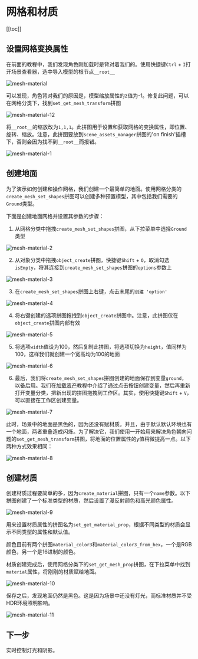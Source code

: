 # 网格和材质

[[toc]]

## 设置网格变换属性

在前面的教程中，我们发现角色刚加载时是背对着我们的。使用快捷键`Ctrl` + `I`打开场景查看器，选中导入模型的根节点`__root__`

![mesh-material](/imgs/start/mesh-material.jpg)

可以发现，角色背对我们的原因是，模型缩放属性的z值为-1。修复此问题，可以在网格分类下，找到`set_get_mesh_transform`拼图

![mesh-material-12](/imgs/start/mesh-material-12.jpg)

将`__root__`的缩放改为`1,1,1`。此拼图用于设置和获取网格的变换属性，即位置、旋转、缩放。注意，此拼图要放到`scene_assets_manager`拼图的'on finish'插槽下，否则会因为找不到`__root__`而报错。

![mesh-material-1](/imgs/start/mesh-material-1.png)

## 创建地面

为了演示如何创建和操作网格，我们创建一个最简单的地面。使用网格分类的`create_mesh_set_shapes`拼图可以创建多种预置模型，其中包括我们需要的`Ground`类型。

下面是创建地面网格并设置其参数的步骤：

1. 从网格分类中拖拽`create_mesh_set_shapes`拼图，从下拉菜单中选择`Ground`类型

![mesh-material-2](/imgs/start/mesh-material-2.png)

2. 从对象分类中拖拽`object_create`拼图，快捷键`Shift` + `O`，取消勾选`isEmpty`，将其连接到`create_mesh_set_shapes`拼图的`options`参数上

![mesh-material-3](/imgs/start/mesh-material-3.png)

3. 在`create_mesh_set_shapes`拼图上右键，点击末尾的`创建 'option'`

![mesh-material-4](/imgs/start/mesh-material-4.png)

4. 将右键创建的选项拼图拖拽到`object_create`拼图中。注意，此拼图仅在`object_create`拼图内部有效

![mesh-material-5](/imgs/start/mesh-material-5.png)

5. 将选项`width`值设为100，然后复制此拼图，将选项切换为`height`，值同样为100，这样我们就创建一个宽高均为100的地面

![mesh-material-6](/imgs/start/mesh-material-6.png)

6. 最后，我们将`create_mesh_set_shapes`拼图创建的地面保存到变量`ground`，以备后用。我们在[加载资产](./3-load-assets.md)教程中介绍了通过点击按钮创建变量，然后再重新打开变量分类，把新出现的拼图拖拽到工作区。其实，使用快捷键`Shift` + `V`，可以直接在工作区创建变量。

![mesh-material-7](/imgs/start/mesh-material-7.png)

此时，场景中的地面是黑色的，因为还没有赋材质。并且，由于默认默认环境也有一个地面，两者重叠造成闪烁。为了解决它，我们使用一开始用来解决角色朝向问题的`set_get_mesh_transform`拼图，将地面的位置属性的y值稍微提高一点。以下两种方式效果相同：

![mesh-material-8](/imgs/start/mesh-material-8.png)

## 创建材质

创建材质过程要简单的多，因为`create_material`拼图，只有一个`name`参数。以下拼图创建了一个标准类型的材质，然后设置了漫反射颜色和高光颜色属性。

![mesh-material-9](/imgs/start/mesh-material-9.png)

用来设置材质属性的拼图名为`set_get_material_prop`，根据不同类型的材质会显示不同类型的属性和默认值。

颜色目前有两个拼图`material_color3`和`material_color3_from_hex`，一个是RGB颜色，另一个是16进制的颜色。

材质创建完成后，使用网格分类下的`set_get_mesh_prop`拼图，在下拉菜单中找到`material`属性，将刚刚的材质赋给地面。

![mesh-material-10](/imgs/start/mesh-material-10.png)

保存之后，发现地面仍然是黑色。这是因为场景中还没有灯光，而标准材质并不受HDR环境照明影响。

![mesh-material-11](/imgs/start/mesh-material-11.jpg)

## 下一步

实时控制灯光和阴影。
